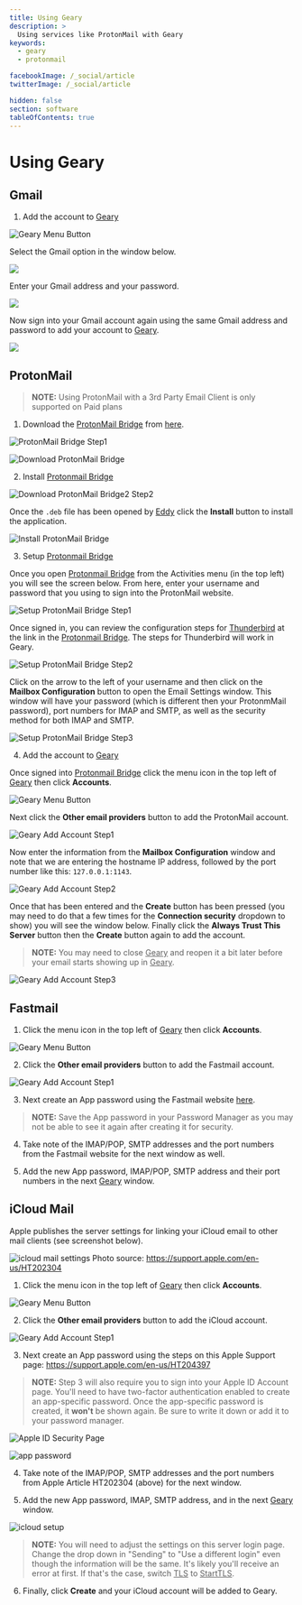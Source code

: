 ```yaml
---
title: Using Geary
description: >
  Using services like ProtonMail with Geary
keywords:
  - geary
  - protonmail

facebookImage: /_social/article
twitterImage: /_social/article

hidden: false
section: software
tableOfContents: true
---
```


# Using Geary

## Gmail

1. Add the account to <u>Geary</u>

![Geary Menu Button](/images/using-email/geary-menu-button.png)

Select the Gmail option in the window below.

![](/images/using-email/geary-add-gmail1.png)

Enter your Gmail address and your password.

![](/images/using-email/geary-add-gmail2.png)

Now sign into your Gmail account again using the same Gmail address and password to add your account to <u>Geary</u>.

![](/images/using-email/geary-add-gmail3.png)

## ProtonMail

> **NOTE:** Using ProtonMail with a 3rd Party Email Client is only supported on Paid plans

1. Download the <u>ProtonMail Bridge</u> from [here](https://protonmail.com/bridge/).

![ProtonMail Bridge Step1](/images/using-email/protonmail-bridge-step1.png)

![Download ProtonMail Bridge](/images/using-email/protonmail-bridge-deb.png)

2. Install <u>Protonmail Bridge</u>

![Download ProtonMail Bridge2 Step2](/images/using-email/protonmail-bridge-download.png)

Once the `.deb` file has been opened by <u>Eddy</u> click the **Install** button to install the application. 

![Install ProtonMail Bridge](/images/using-email/protonmail-bridge-install.png)

3. Setup <u>Protonmail Bridge</u>

Once you open <u>Protonmail Bridge</u> from the Activities menu (in the top left) you will see the screen below. From here, enter your username and password that you using to sign into the ProtonMail website.

![Setup ProtonMail Bridge Step1](/images/using-email/protonmail-bridge-setup1.png)

Once signed in, you can review the configuration steps for <u>Thunderbird</u> at the link in the <u>Protonmail Bridge</u>. The steps for Thunderbird will work in Geary.

![Setup ProtonMail Bridge Step2](/images/using-email/protonmail-bridge-setup2.png)

Click on the arrow to the left of your username and then click on the **Mailbox Configuration** button to open the Email Settings window. This window will have your password (which is different then your ProtonmMail password), port numbers for IMAP and SMTP, as well as the security method for both IMAP and SMTP. 

![Setup ProtonMail Bridge Step3](/images/using-email/protonmail-bridge-setup3.png)

4. Add the account to <u>Geary</u>

Once signed into <u>Protonmail Bridge</u> click the menu icon in the top left of <u>Geary</u> then click **Accounts**.

![Geary Menu Button](/images/using-email/geary-menu-button.png)

Next click the **Other email providers** button to add the ProtonMail account.

![Geary Add Account Step1](/images/using-email/geary-add-other-account.png)

Now enter the information from the **Mailbox Configuration** window and note that we are entering the hostname IP address, followed by the port number like this: `127.0.0.1:1143`. 

![Geary Add Account Step2](/images/using-email/geary-add-protonmail.png)

Once that has been entered and the **Create** button has been pressed (you may need to do that a few times for the **Connection security** dropdown to show) you will see the window below. Finally click the **Always Trust This Server** button then the **Create** button again to add the account. 

> **NOTE:** You may need to close <u>Geary</u> and reopen it a bit later before your email starts showing up in <u>Geary</u>.

![Geary Add Account Step3](/images/using-email/trust-window.png)

## Fastmail

1. Click the menu icon in the top left of <u>Geary</u> then click **Accounts**.

![Geary Menu Button](/images/using-email/geary-menu-button.png)

2. Click the **Other email providers** button to add the Fastmail account.

![Geary Add Account Step1](/images/using-email/geary-add-other-account.png)

3. Next create an App password using the Fastmail website [here](https://www.fastmail.help/hc/en-us/articles/1500000279921-IMAP-POP-and-SMTP).

> **NOTE:** Save the App password in your Password Manager as you may not be able to see it again after creating it for security. 

4. Take note of the IMAP/POP, SMTP addresses and the port numbers from the Fastmail website for the next window as well.

5. Add the new App password, IMAP/POP, SMTP address and their port numbers in the next <u>Geary</u> window.

## iCloud Mail

Apple publishes the server settings for linking your iCloud email to other mail clients (see screenshot below).

![icloud mail settings](/images/using-email/icloud-email-settings.png)
Photo source: https://support.apple.com/en-us/HT202304 

1. Click the menu icon in the top left of <u>Geary</u> then click **Accounts**.

![Geary Menu Button](/images/using-email/geary-menu-button.png)

2. Click the **Other email providers** button to add the iCloud account.

![Geary Add Account Step1](/images/using-email/geary-add-other-account.png)

3. Next create an App password using the steps on this Apple Support page: https://support.apple.com/en-us/HT204397 

> **NOTE:** Step 3 will also require you to sign into your Apple ID Account page. You'll need to have two-factor authentication enabled to create an app-specific password. Once the app-specific password is created, it **won't** be shown again. Be sure to write it down or add it to your password manager.

![Apple ID Security Page](/images/using-email/apple-id-app-password.png)

![app password](/images/using-email/gear-app-password.png) 

4. Take note of the IMAP/POP, SMTP addresses and the port numbers from Apple Article HT202304 (above) for the next window.

5. Add the new App password, IMAP, SMTP address, and in the next <u>Geary</u> window.

![icloud setup](/images/using-email/icloud-email-setup2.png)

> **NOTE:** You will need to adjust the settings on this server login page. Change the drop down in "Sending" to "Use a different login" even though the information will be the same. It's likely you'll receive an error at first. If that's the case, switch <u>TLS</u> to <u>StartTLS</u>.

6. Finally, click **Create** and your iCloud account will be added to Geary.